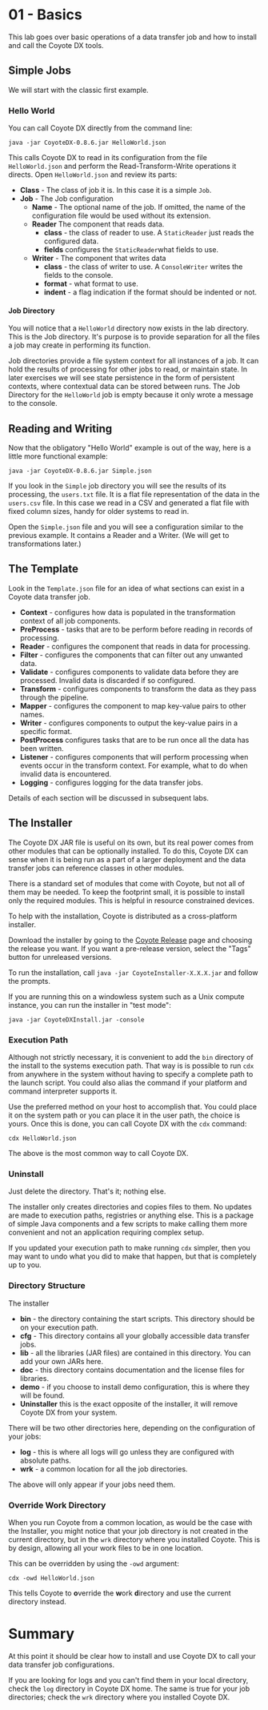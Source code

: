 # 01 - Basics

This lab goes over basic operations of a data transfer job and how to install and call the Coyote DX tools.

## Simple Jobs

We will start with the classic first example.

### Hello World

You can call Coyote DX directly from the command line:
```
java -jar CoyoteDX-0.8.6.jar HelloWorld.json
```
This calls Coyote DX to read in its configuration from the file `HelloWorld.json` and perform the Read-Transform-Write operations it directs. Open `HelloWorld.json` and  review its parts:
* **Class** - The class of job it is. In this case it is a simple `Job`.
* **Job** - The Job configuration 
  *  **Name** - The optional name of the job. If omitted, the name of the configuration file would be used without its extension.
  * **Reader** The component that reads data.
    *  **class** - the class of reader to use. A `StaticReader` just reads the configured data.
    *  **fields** configures the `StaticReader`what fields to use.
  * **Writer** - The component that writes data
    * **class** - the class of writer to use. A `ConsoleWriter` writes the fields to the console.
    * **format** - what format to use.
    * **indent** - a flag indication if the format should be indented or not.

#### Job Directory

You will notice that a `HelloWorld` directory now exists in the lab directory. This is the Job directory. It's purpose is to provide separation for all the files a job may create in performing its function.

Job directories provide a file system context for all instances of a job. It can hold the results of processing for other jobs to read, or maintain state. In later exercises we will see state persistence in the form of persistent contexts, where contextual data can be stored between runs.
The Job Directory for the `HelloWorld` job is empty because it only wrote a message to the console.

## Reading and Writing
Now that the obligatory "Hello World" example is out of the way, here is a little more functional example:
```
java -jar CoyoteDX-0.8.6.jar Simple.json
```
If you look in the `Simple` job directory you will see the results of its processing, the `users.txt` file. It is a flat file representation of the data in the `users.csv` file. In this case we read in a CSV and generated a flat file with fixed column sizes, handy for older systems to read in.

Open the `Simple.json` file and you will see a configuration similar to the previous example. It contains a Reader and a Writer.  (We will get to transformations later.)

## The Template

Look in the `Template.json` file for an idea of what sections can exist in a Coyote data transfer job.

* **Context** - configures how data is populated in the transformation context of all job components.
* **PreProcess** - tasks that are to be perform before reading in records of processing.
* **Reader** - configures the component that reads in data for processing.
* **Filter** - configures the components that can filter out any unwanted data.
* **Validate** - configures components to validate data before they are processed. Invalid data is discarded if so configured.
* **Transform** - configures components to transform the data as they pass through the pipeline.
* **Mapper** - configures the component to map key-value pairs to other names.
* **Writer** - configures components to output the key-value pairs in a specific format.
* **PostProcess** configures tasks that are to be run once all the data has been written.
* **Listener** - configures components that will perform processing when events occur in the transform context. For example, what to do when invalid data is encountered.
* **Logging** - configures logging for the data transfer jobs.

Details of each section will be discussed in subsequent labs.

## The Installer

The Coyote DX JAR file is useful on its own, but its real power comes from other modules that can be optionally installed. To do this, Coyote DX can sense when it is being run as a part of a larger deployment and the data transfer jobs can reference classes in other modules.

There is a standard set of modules that come with Coyote, but not all of them may be needed. To keep the footprint small, it is possible to install only the required modules. This is helpful in resource constrained devices.

To help with the installation, Coyote is distributed as a cross-platform installer.

Download the installer by going to the [Coyote Release](https://github.com/sdcote/coyote/releases) page and choosing the release you want. If you want a pre-release version, select the "Tags" button for unreleased versions.

To run the installation, call `java -jar CoyoteInstaller-X.X.X.jar` and follow the prompts.

If you are running this on a windowless system such as a Unix compute instance, you can run the installer in "test mode":

```
java -jar CoyoteDXInstall.jar -console
```

### Execution Path

Although not strictly necessary, it is convenient to add the `bin` directory of the install to the systems execution path. That way is is possible to run `cdx` from anywhere in the system without having to specify a complete path  to the launch script.  You could also alias the command if your platform and command interpreter supports it.

Use the preferred method on your host to accomplish that. You could place it on the system path or you can place it in the user path, the choice is yours. Once this is done, you can call Coyote DX with the `cdx` command:

```
cdx HelloWorld.json
```

The above is the most common way to call Coyote DX.

### Uninstall

Just delete the directory. That's it; nothing else.

The installer only creates directories and copies files to them. No  updates are made to execution paths, registries or anything else. This  is a package of simple Java components and a few scripts to make calling them more convenient and not an application requiring complex setup.

If you updated your execution path to make running `cdx` simpler, then you may want to undo what you did to make that happen, but that is completely up to you.


### Directory Structure

The installer 

* **bin** - the directory containing the start scripts. This directory should be on your execution path.
* **cfg** - This directory contains all your globally accessible data transfer jobs.
* **lib** - all the libraries (JAR files) are contained in this directory. You can add your own JARs here.
* **doc** - this directory contains documentation and the license files for libraries.
* **demo** - if you choose to install demo configuration, this is where they will be found.
* **Uninstaller** this is the exact opposite of the installer, it will remove Coyote DX from your system.

There will be two other directories here, depending on the configuration of your jobs:

* **log** - this is where all logs will go unless they are configured with absolute paths.
* **wrk** - a common location for all the job directories.

The above will only appear if your jobs need them.

### Override Work Directory

When you run Coyote from a common location, as would be the case with the Installer, you might notice that your job directory is not created in the current directory, but in the `wrk` directory where you installed Coyote. This is by design, allowing all your work files to be in one location.

This can be overridden by using the `-owd` argument:

```cdx -owd HelloWorld.json```

This tells Coyote to **o**verride the **w**ork **d**irectory and use the current directory instead.

# Summary

At this point it should be clear how to install and use Coyote DX to call your data transfer job configurations.

If you are looking for logs and you can't find them in your local directory, check the `log` directory in Coyote DX home. The same is true for your job directories; check the `wrk` directory where you installed Coyote DX.